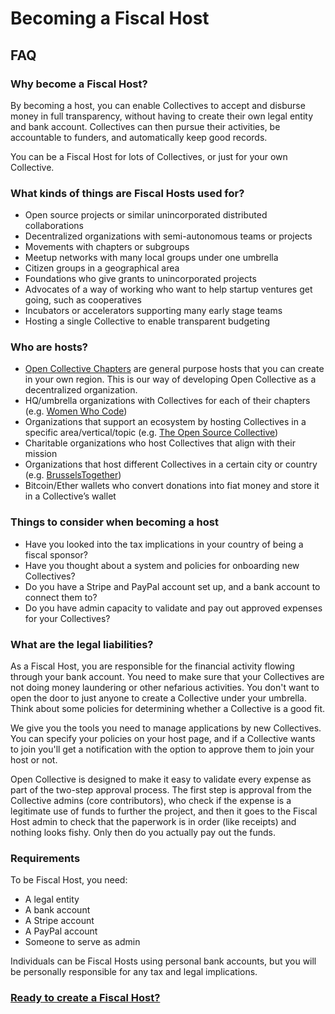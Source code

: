 # Becoming a Fiscal Host

## FAQ

### Why become a Fiscal Host?

By becoming a host, you can enable Collectives to accept and disburse money in full transparency, without having to create their own legal entity and bank account. Collectives can then pursue their activities, be accountable to funders, and automatically keep good records.

You can be a Fiscal Host for lots of Collectives, or just for your own Collective.

### What kinds of things are Fiscal Hosts used for?

* Open source projects or similar unincorporated distributed collaborations
* Decentralized organizations with semi-autonomous teams or projects
* Movements with chapters or subgroups
* Meetup networks with many local groups under one umbrella
* Citizen groups in a geographical area
* Foundations who give grants to unincorporated projects
* Advocates of a way of working who want to help startup ventures get going, such as cooperatives
* Incubators or accelerators supporting many early stage teams
* Hosting a single Collective to enable transparent budgeting

### Who are hosts?

* [Open Collective Chapters](https://opencollective.com/chapters) are general purpose hosts that you can create in your own region. This is our way of developing Open Collective as a decentralized organization.
* HQ/umbrella organizations with Collectives for each of their chapters \(e.g. [Women Who Code](https://opencollective.com/wwcode)\)
* Organizations that support an ecosystem by hosting Collectives in a specific area/vertical/topic \(e.g. [The Open Source Collective](https://opencollective.com/opensource)\)
* Charitable organizations who host Collectives that align with their mission
* Organizations that host different Collectives in a certain city or country \(e.g. [BrusselsTogether](https://opencollective.com/brusselstogether)\)
* Bitcoin/Ether wallets who convert donations into fiat money and store it in a Collective’s wallet

### Things to consider when becoming a host

* Have you looked into the tax implications in your country of being a fiscal sponsor?
* Have you thought about a system and policies for onboarding new Collectives?
* Do you have a Stripe and PayPal account set up, and a bank account to connect them to?
* Do you have admin capacity to validate and pay out approved expenses for your Collectives?

### What are the legal liabilities?

As a Fiscal Host, you are responsible for the financial activity flowing through your bank account. You need to make sure that your Collectives are not doing money laundering or other nefarious activities. You don't want to open the door to just anyone to create a Collective under your umbrella. Think about some policies for determining whether a Collective is a good fit.

We give you the tools you need to manage applications by new Collectives. You can specify your policies on your host page, and if a Collective wants to join you'll get a notification with the option to approve them to join your host or not.

Open Collective is designed to make it easy to validate every expense as part of the two-step approval process. The first step is approval from the Collective admins \(core contributors\), who check if the expense is a legitimate use of funds to further the project, and then it goes to the Fiscal Host admin to check that the paperwork is in order \(like receipts\) and nothing looks fishy. Only then do you actually pay out the funds.

### Requirements

To be Fiscal Host, you need:

* A legal entity
* A bank account
* A Stripe account
* A PayPal account
* Someone to serve as admin

Individuals can be Fiscal Hosts using personal bank accounts, but you will be personally responsible for any tax and legal implications.

### [Ready to create a Fiscal Host?](create-a-fiscal-host.md)

